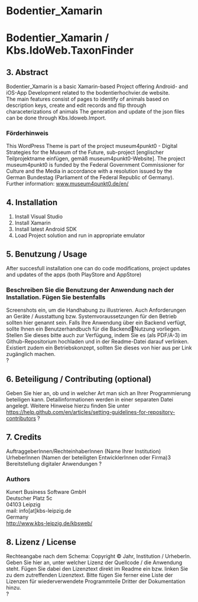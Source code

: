 # Bodentier_Xamarin
# Bodentier_Xamarin / Kbs.IdoWeb.TaxonFinder

## 3. Abstract
Bodentier_Xamarin is a basic Xamarin-based Project offering Android- and iOS-App Development related to the bodentierhochvier.de website.  
The main features consist of pages to identify of animals based on description keys, create and edit records and flip through characeterizations of animals
The generation and update of the json files can  be done through Kbs.Idoweb.Import.

### Förderhinweis 
This WordPress Theme is part of the project museum4punkt0 - Digital Strategies for the 
Museum of the Future, sub-project [englischer Teilprojektname einfügen, gemäß 
museum4punkt0-Website]. The project museum4punkt0 is funded by the Federal Government 
Commissioner for Culture and the Media in accordance with a resolution issued by the German 
Bundestag (Parliament of the Federal Republic of Germany). Further information: 
www.museum4punkt0.de/en/

## 4. Installation 
  1. Install Visual Studio
  2. Install Xamarin
  3. Install latest Android SDK
  4. Load Project solution and run in appropriate emulator

## 5. Benutzung / Usage 
After succesfull installation one can do code modifications, project updates and updates of the apps (both PlayStore and AppStore)

### Beschreiben Sie die Benutzung der Anwendung nach der Installation. Fügen Sie bestenfalls 
Screenshots ein, um die Handhabung zu illustrieren. Auch Anforderungen an Geräte / 
Ausstattung bzw. Systemvoraussetzungen für den Betrieb sollten hier genannt sein. Falls Ihre 
Anwendung über ein Backend verfügt, sollte Ihnen ein Benutzerhandbuch für die BackendNutzung vorliegen. Stellen Sie dieses bitte auch zur Verfügung, indem Sie es (als PDF/A-3) im 
Github-Repositorium hochladen und in der Readme-Datei darauf verlinken. Existiert zudem ein 
Betriebskonzept, sollten Sie dieses von hier aus per Link zugänglich machen.  
?

## 6. Beteiligung / Contributing (optional) 
Geben Sie hier an, ob und in welcher Art man sich an Ihrer Programmierung beteiligen kann. 
Detailinformationen werden in einer separaten Datei angelegt. Weitere Hinweise hierzu finden 
Sie unter https://help.github.com/en/articles/setting-guidelines-for-repository-contributors 
?

## 7. Credits 
AuftraggeberInnen/RechteinhaberInnen (Name Ihrer Institution)
UrheberInnen (Namen der beteiligten EntwicklerInnen oder Firma)3 Bereitstellung digitaler Anwendungen
?

### Authors
Kunert Business Software GmbH  
Deutscher Platz 5c  
04103 Leipzig  
mail: info[at]kbs-leipzig.de  
Germany  
http://www.kbs-leipzig.de/kbsweb/  


## 8. Lizenz / License 
Rechteangabe nach dem Schema: Copyright © Jahr, Institution / UrheberIn.
Geben Sie hier an, unter welcher Lizenz der Quellcode / die Anwendung steht. Fügen Sie dabei 
den Lizenztext direkt im Readme ein bzw. linken Sie zu dem zutreffenden Lizenztext. 
Bitte fügen Sie ferner eine Liste der Lizenzen für wiederverwendete Programmteile Dritter der 
Dokumentation hinzu.  
?
